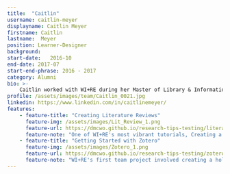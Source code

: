 ```yaml
---
title:  "Caitlin"
username: caitlin-meyer
displayname: Caitlin Meyer
firstname: Caitlin
lastname:  Meyer
position: Learner-Designer
background: 
start-date:   2016-10 
end-date: 2017-07
start-end-phrase: 2016 - 2017
category: Alumni
bio: >- 
    Caitlin worked with WI+RE during her Master of Library & Information Science program, focusing on tutorials about citation management and literature reviews. She <a href="http://2017.code4lib.org/posters/Reimagining-the-slideshow-using-revealjs-to-create-Choose-Your-Own-Adventure-library-tutorials">presented</a> on WI+RE's process at Code4Lib 2017 and co-authored a <a href="https://www.abc-clio.com/ABC-CLIOCorporate/product.aspx?pc=A5969P">book chapter</a> on the WI+RE way. After graduation, Caitlin moved to New England to be a Research & Education Librarian at Yale. She now runs the general education program at the medical library, teaches research skills in the curriculum for MD and PA students, and coordinates the personal librarian program.
profile: /assets/images/team/Caitlin_0021.jpg
linkedin: https://www.linkedin.com/in/caitlinemeyer/
features:
    - feature-title: "Creating Literature Reviews"
      feature-img: /assets/images/Lit_Review_1.png
      feature-url: https://dmcwo.github.io/research-tips-testing/literature-reviews/
      feature-note: "One of WI+RE's most vibrant tutorials, Creating a Literature Review breaks down the process of creating one. "
    - feature-title: "Getting Started with Zotero"
      feature-img: /assets/images/Zotero_1.png
      feature-url: https://dmcwo.github.io/research-tips-testing/zotero/
      feature-note: "WI+RE's first team project involved creating a holistic tutorial on how to download and use Zotero effectively."
---
```

